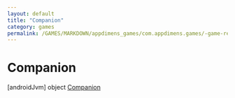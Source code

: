 ```yaml
---
layout: default
title: "Companion"
category: games
permalink: /GAMES/MARKDOWN/appdimens_games/com.appdimens.games/-game-renderer/-companion/index.html
---
```


# Companion

[androidJvm]
object [Companion](index.md)